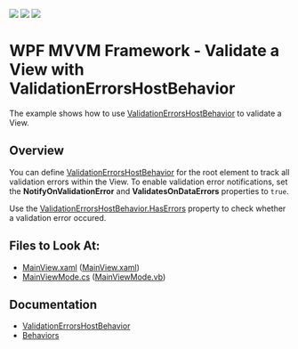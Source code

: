 <!-- default badges list -->
![](https://img.shields.io/endpoint?url=https://codecentral.devexpress.com/api/v1/VersionRange/406804152/21.1.3%2B)
[![](https://img.shields.io/badge/Open_in_DevExpress_Support_Center-FF7200?style=flat-square&logo=DevExpress&logoColor=white)](https://supportcenter.devexpress.com/ticket/details/T1029630)
[![](https://img.shields.io/badge/📖_How_to_use_DevExpress_Examples-e9f6fc?style=flat-square)](https://docs.devexpress.com/GeneralInformation/403183)
<!-- default badges end -->
# WPF MVVM Framework - Validate a View with ValidationErrorsHostBehavior

The example shows how to use [ValidationErrorsHostBehavior](https://docs.devexpress.com/WPF/DevExpress.Mvvm.UI.ValidationErrorsHostBehavior) to validate a View.

## Overview

You can define [ValidationErrorsHostBehavior](https://docs.devexpress.com/WPF/DevExpress.Mvvm.UI.ValidationErrorsHostBehavior) for the root element to track all validation errors within the View. To enable validation error notifications, set the **NotifyOnValidationError** and **ValidatesOnDataErrors** properties to `true`.

Use the [ValidationErrorsHostBehavior.HasErrors](https://docs.devexpress.com/WPF/DevExpress.Mvvm.UI.ValidationErrorsHostBehavior.HasErrors) property to check whether a validation error occured.

<!-- default file list --> 
## Files to Look At:
- [MainView.xaml](./CS/ValidationErrorHostBehavior/Views/MainView.xaml) ([MainView.xaml](./VB/ValidationErrorHostBehavior/Views/MainView.xaml))
- [MainViewMode.cs](./CS/ValidationErrorHostBehavior/ViewModels/MainViewModel.cs) ([MainViewMode.vb](./VB/ValidationErrorHostBehavior/ViewModels/MainViewModel.vb))
<!-- default file list end -->

## Documentation

- [ValidationErrorsHostBehavior](https://docs.devexpress.com/WPF/DevExpress.Mvvm.UI.ValidationErrorsHostBehavior)
- [Behaviors](https://docs.devexpress.com/WPF/17442/mvvm-framework/behaviors)
